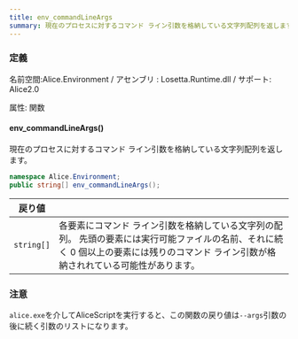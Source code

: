 ```yaml
---
title: env_commandLineArgs
summary: 現在のプロセスに対するコマンド ライン引数を格納している文字列配列を返します
---
```

### 定義
名前空間:Alice.Environment / アセンブリ : Losetta.Runtime.dll / サポート: Alice2.0

属性: 関数

#### env_commandLineArgs()

現在のプロセスに対するコマンド ライン引数を格納している文字列配列を返します。

```cs title="AliceScript"
namespace Alice.Environment;
public string[] env_commandLineArgs();
```

|戻り値| |
|-|-|
|`string[]`|各要素にコマンド ライン引数を格納している文字列の配列。 先頭の要素には実行可能ファイルの名前、それに続く 0 個以上の要素には残りのコマンド ライン引数が格納されれている可能性があります。|

### 注意
`alice.exe`を介してAliceScriptを実行すると、この関数の戻り値は`--args`引数の後に続く引数のリストになります。